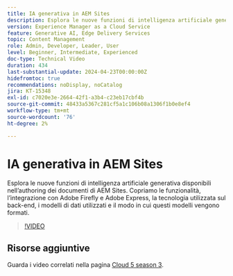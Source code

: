 ```yaml
---
title: IA generativa in AEM Sites
description: Esplora le nuove funzioni di intelligenza artificiale generativa disponibili per l’authoring dei documenti in AEM.
version: Experience Manager as a Cloud Service
feature: Generative AI, Edge Delivery Services
topic: Content Management
role: Admin, Developer, Leader, User
level: Beginner, Intermediate, Experienced
doc-type: Technical Video
duration: 434
last-substantial-update: 2024-04-23T00:00:00Z
hidefromtoc: true
recommendations: noDisplay, noCatalog
jira: KT-15348
exl-id: c7020e3e-2664-42f1-a3b4-c23eb17cbf4b
source-git-commit: 48433a5367c281cf5a1c106b08a1306f1b0e8ef4
workflow-type: tm+mt
source-wordcount: '76'
ht-degree: 2%

---
```


# IA generativa in AEM Sites

Esplora le nuove funzioni di intelligenza artificiale generativa disponibili nell’authoring dei documenti di AEM Sites. Copriamo le funzionalità, l’integrazione con Adobe Firefly e Adobe Express, la tecnologia utilizzata sul back-end, i modelli di dati utilizzati e il modo in cui questi modelli vengono formati.

>[!VIDEO](https://video.tv.adobe.com/v/3428436/?learn=on)

## Risorse aggiuntive

Guarda i video correlati nella pagina [Cloud 5 season 3](../cloud5-season-3.md).
